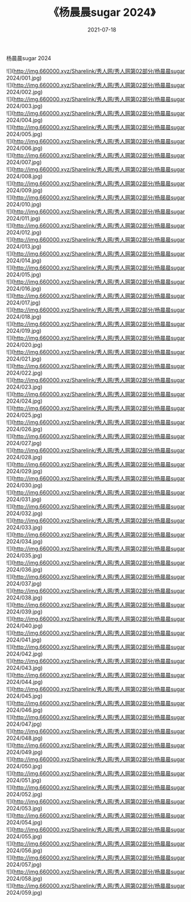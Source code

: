 ﻿---
layout: post
title:  《杨晨晨sugar 2024》
date:   2021-07-18
img: http://img.660000.xyz/Sharelink/秀人网/秀人网第02部分/杨晨晨sugar 2024/000.jpg
categories: [美女, 清纯, 唯美]
---

杨晨晨sugar 2024

  ![](http://img.660000.xyz/Sharelink/秀人网/秀人网第02部分/杨晨晨sugar 2024/001.jpg) <br> ![](http://img.660000.xyz/Sharelink/秀人网/秀人网第02部分/杨晨晨sugar 2024/002.jpg) <br> ![](http://img.660000.xyz/Sharelink/秀人网/秀人网第02部分/杨晨晨sugar 2024/003.jpg) <br> ![](http://img.660000.xyz/Sharelink/秀人网/秀人网第02部分/杨晨晨sugar 2024/004.jpg) <br> ![](http://img.660000.xyz/Sharelink/秀人网/秀人网第02部分/杨晨晨sugar 2024/005.jpg) <br> ![](http://img.660000.xyz/Sharelink/秀人网/秀人网第02部分/杨晨晨sugar 2024/006.jpg) <br> ![](http://img.660000.xyz/Sharelink/秀人网/秀人网第02部分/杨晨晨sugar 2024/007.jpg) <br> ![](http://img.660000.xyz/Sharelink/秀人网/秀人网第02部分/杨晨晨sugar 2024/008.jpg) <br> ![](http://img.660000.xyz/Sharelink/秀人网/秀人网第02部分/杨晨晨sugar 2024/009.jpg) <br> ![](http://img.660000.xyz/Sharelink/秀人网/秀人网第02部分/杨晨晨sugar 2024/010.jpg) <br> ![](http://img.660000.xyz/Sharelink/秀人网/秀人网第02部分/杨晨晨sugar 2024/011.jpg) <br> ![](http://img.660000.xyz/Sharelink/秀人网/秀人网第02部分/杨晨晨sugar 2024/012.jpg) <br> ![](http://img.660000.xyz/Sharelink/秀人网/秀人网第02部分/杨晨晨sugar 2024/013.jpg) <br> ![](http://img.660000.xyz/Sharelink/秀人网/秀人网第02部分/杨晨晨sugar 2024/014.jpg) <br> ![](http://img.660000.xyz/Sharelink/秀人网/秀人网第02部分/杨晨晨sugar 2024/015.jpg) <br> ![](http://img.660000.xyz/Sharelink/秀人网/秀人网第02部分/杨晨晨sugar 2024/016.jpg) <br> ![](http://img.660000.xyz/Sharelink/秀人网/秀人网第02部分/杨晨晨sugar 2024/017.jpg) <br> ![](http://img.660000.xyz/Sharelink/秀人网/秀人网第02部分/杨晨晨sugar 2024/018.jpg) <br> ![](http://img.660000.xyz/Sharelink/秀人网/秀人网第02部分/杨晨晨sugar 2024/019.jpg) <br> ![](http://img.660000.xyz/Sharelink/秀人网/秀人网第02部分/杨晨晨sugar 2024/020.jpg) <br> ![](http://img.660000.xyz/Sharelink/秀人网/秀人网第02部分/杨晨晨sugar 2024/021.jpg) <br> ![](http://img.660000.xyz/Sharelink/秀人网/秀人网第02部分/杨晨晨sugar 2024/022.jpg) <br> ![](http://img.660000.xyz/Sharelink/秀人网/秀人网第02部分/杨晨晨sugar 2024/023.jpg) <br> ![](http://img.660000.xyz/Sharelink/秀人网/秀人网第02部分/杨晨晨sugar 2024/024.jpg) <br> ![](http://img.660000.xyz/Sharelink/秀人网/秀人网第02部分/杨晨晨sugar 2024/025.jpg) <br> ![](http://img.660000.xyz/Sharelink/秀人网/秀人网第02部分/杨晨晨sugar 2024/026.jpg) <br> ![](http://img.660000.xyz/Sharelink/秀人网/秀人网第02部分/杨晨晨sugar 2024/027.jpg) <br> ![](http://img.660000.xyz/Sharelink/秀人网/秀人网第02部分/杨晨晨sugar 2024/028.jpg) <br> ![](http://img.660000.xyz/Sharelink/秀人网/秀人网第02部分/杨晨晨sugar 2024/029.jpg) <br> ![](http://img.660000.xyz/Sharelink/秀人网/秀人网第02部分/杨晨晨sugar 2024/030.jpg) <br> ![](http://img.660000.xyz/Sharelink/秀人网/秀人网第02部分/杨晨晨sugar 2024/031.jpg) <br> ![](http://img.660000.xyz/Sharelink/秀人网/秀人网第02部分/杨晨晨sugar 2024/032.jpg) <br> ![](http://img.660000.xyz/Sharelink/秀人网/秀人网第02部分/杨晨晨sugar 2024/033.jpg) <br> ![](http://img.660000.xyz/Sharelink/秀人网/秀人网第02部分/杨晨晨sugar 2024/034.jpg) <br> ![](http://img.660000.xyz/Sharelink/秀人网/秀人网第02部分/杨晨晨sugar 2024/035.jpg) <br> ![](http://img.660000.xyz/Sharelink/秀人网/秀人网第02部分/杨晨晨sugar 2024/036.jpg) <br> ![](http://img.660000.xyz/Sharelink/秀人网/秀人网第02部分/杨晨晨sugar 2024/037.jpg) <br> ![](http://img.660000.xyz/Sharelink/秀人网/秀人网第02部分/杨晨晨sugar 2024/038.jpg) <br> ![](http://img.660000.xyz/Sharelink/秀人网/秀人网第02部分/杨晨晨sugar 2024/039.jpg) <br> ![](http://img.660000.xyz/Sharelink/秀人网/秀人网第02部分/杨晨晨sugar 2024/040.jpg) <br> ![](http://img.660000.xyz/Sharelink/秀人网/秀人网第02部分/杨晨晨sugar 2024/041.jpg) <br> ![](http://img.660000.xyz/Sharelink/秀人网/秀人网第02部分/杨晨晨sugar 2024/042.jpg) <br> ![](http://img.660000.xyz/Sharelink/秀人网/秀人网第02部分/杨晨晨sugar 2024/043.jpg) <br> ![](http://img.660000.xyz/Sharelink/秀人网/秀人网第02部分/杨晨晨sugar 2024/044.jpg) <br> ![](http://img.660000.xyz/Sharelink/秀人网/秀人网第02部分/杨晨晨sugar 2024/045.jpg) <br> ![](http://img.660000.xyz/Sharelink/秀人网/秀人网第02部分/杨晨晨sugar 2024/046.jpg) <br> ![](http://img.660000.xyz/Sharelink/秀人网/秀人网第02部分/杨晨晨sugar 2024/047.jpg) <br> ![](http://img.660000.xyz/Sharelink/秀人网/秀人网第02部分/杨晨晨sugar 2024/048.jpg) <br> ![](http://img.660000.xyz/Sharelink/秀人网/秀人网第02部分/杨晨晨sugar 2024/049.jpg) <br> ![](http://img.660000.xyz/Sharelink/秀人网/秀人网第02部分/杨晨晨sugar 2024/050.jpg) <br> ![](http://img.660000.xyz/Sharelink/秀人网/秀人网第02部分/杨晨晨sugar 2024/051.jpg) <br> ![](http://img.660000.xyz/Sharelink/秀人网/秀人网第02部分/杨晨晨sugar 2024/052.jpg) <br> ![](http://img.660000.xyz/Sharelink/秀人网/秀人网第02部分/杨晨晨sugar 2024/053.jpg) <br> ![](http://img.660000.xyz/Sharelink/秀人网/秀人网第02部分/杨晨晨sugar 2024/054.jpg) <br> ![](http://img.660000.xyz/Sharelink/秀人网/秀人网第02部分/杨晨晨sugar 2024/055.jpg) <br> ![](http://img.660000.xyz/Sharelink/秀人网/秀人网第02部分/杨晨晨sugar 2024/056.jpg) <br> ![](http://img.660000.xyz/Sharelink/秀人网/秀人网第02部分/杨晨晨sugar 2024/057.jpg) <br> ![](http://img.660000.xyz/Sharelink/秀人网/秀人网第02部分/杨晨晨sugar 2024/058.jpg) <br> ![](http://img.660000.xyz/Sharelink/秀人网/秀人网第02部分/杨晨晨sugar 2024/059.jpg) <br>